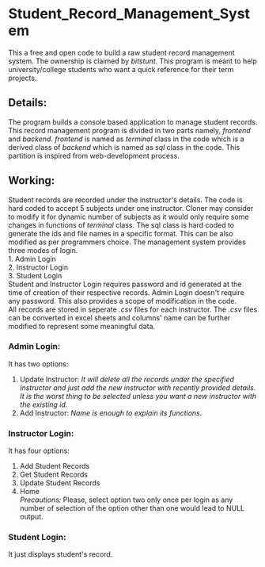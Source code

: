 # Student_Record_Management_System
This a free and open code to build a raw student record management system. The ownership is claimed by *bitstunt*. This program is meant to help university/college students who want a quick reference for their term projects.
## Details:
The program builds a console based application to manage student records. This record management program is divided in two parts namely, *frontend* and *backend*. *frontend* is named as *terminal* class in the code which is a derived class of *backend* which is named as *sql* class in the code. This partition is inspired from web-development process.
## Working:
Student records are recorded under the instructor's details. The code is hard coded to accept 5 subjects under one instructor. Cloner may consider to modify it for dynamic number of subjects as it would only require some changes in functions of *terminal* class. The sql class is hard coded to generate the ids and file names in a specific format. This can be also modified as per programmers choice.
    The management system provides three modes of login.<br />
    1. Admin Login <br />
    2. Instructor Login <br />
    3. Student Login <br />
Student and Instructor Login requires password and id generated at the time of creation of their respective records. Admin Login doesn't require any password. This also provides a scope of modification in the code. <br />
All records are stored in seperate _.csv_  files for each instructor. The _.csv_  files can be converted in excel sheets and columns' name can be further modified to represent some meaningful data.
### Admin Login:
It has two options: <br />
1. Update Instructor: _It will delete all the records under the specified instructor and just add the new instructor with recently provided details. It is the worst thing to be selected unless you want a new instructor with the existing id._ <br />
2. Add Instructor: _Name is enough to explain its functions._ <br />
### Instructor Login:
It has four options: <br />
1. Add Student Records <br />
2. Get Student Records <br />
3. Update Student Records <br />
4. Home <br />
_Precautions:_ Please, select option two only once per login as any number of selection of the option other than one would lead to NULL output.
### Student Login:
It just displays student's record.
